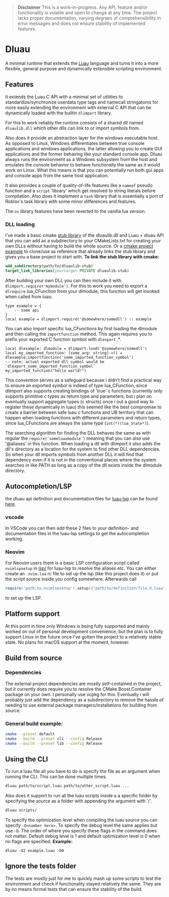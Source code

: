 > **Disclaimer** This is a work-in-progress.
Any API, feature and/or functionality is volatile and open to change at any time.
The project lacks proper documentation, varying degrees of comprehensibility in error messages
and does not ensure stability of implemented features.
# Dluau
A minimal runtime that extends the [Luau](https://github.com/luau-lang/luau) language and turns it into a more flexible, general purpose and dynamically extensible scripting environment.
## Features
It extends the Luau C API with a minimal set of utilities to standardize/synchronize userdata type tags
and namecall stringatoms for more easily extending the environment with external C API that can be dynamically loaded with the builtin `dlimport` library.

For this to work reliably the runtime consists of a shared dll named `dluaulib.dll` which other dlls can link to or import symbols from.

Also does it provide an abstraction layer for the windows executable host. As opposed to Linux, Windows differentiates between true console applications and windows applications,
the latter allowing you to create GUI applications and the former behaving like your standard console app. Dluau always runs the environment as a Windows subsystem from the host
and emulates the console behavior to behave functionally the same as it would work on Linux.
What this means is that you can potentially run both gui apps and console apps from the same host application.

It also provides a couple of quality-of-life features like a `nameof` pseudo function and a `script` 'library' which get resolved to string literals before compilation.
Also does it implement a `task` library that is essentially a port of Roblox's task library with some minor differences and features.

The `os` library features have been reverted to the vanilla lua version.
### DLL loading
I've made a basic cmake [stub library](https://github.com/jipgg/dluaulib-stub) of the dluaulib.dll and Luau + dluau API that you can add as a
subdirectory to your CMakeLists.txt for creating your own DLLs without having to build the whole source.
Or a [cmake project example](https://github.com/jipgg/dluau-dlmodule-example) to clone/use as reference that
already links the stub library and gives you a base project to start with.
**To link the stub library with cmake:**
```cmake
add_subdirectory(path/to/dluaulib-stub)
target_link_libraries(yourtarget PRIVATE dluaulib-stub)
```
After building your own DLL you can then include it with `dlimport.require('mymodule')`.
For this to work you need to export a `dlrequire` lua_CFunction from your dlmodule, this function will get invoked when called from luau.
```luau
type example = {
    -- some api
}
local example = dlimport.require('@somewhere/somedll') :: example
```
You can also import specific lua_CFunctions by first loading the dlmodule and then calling the `importfunction` method.
This again requires you to prefix your exported C function symbol with `dlexport_`*.
```luau
local dlexample: dlmodule = dlimport.load('@somewhere/somedll')
local my_imported_function: (some_arg: string)->() = dlexample:importfunction('some_imported_function_symbol')
-- note: actual exported dll symbol would be `dlexport_some_imported_function_symbol`
my_imported_function("hello world!")
```
This convention serves as a safeguard because i didn't find a practical way to ensure an exported symbol is indeed of type lua_CFunction,
since dlimport also supports creating bindings of 'true' c functions (currently only supports primitive c types as return type and parameters,
but i plan on eventually support aggregate types (c structs) once i out a good way to register these dynamically in luau) this seemed like the best compromise to create a barrier between
safe luau c functions and UB territory that can happen when loading functions with different parameters and return types,
since lua_CFunctions are always the same type (`int(*)(lua_State*)`).  

The searching algorithm for finding the DLL behaves the same as with regular the `require('someluaumodule')`
meaning that you can also use '@aliases' in this function.
When loading a dll with dlimport it also adds the dll's directory as a location for the system to find other DLL dependencies.
So when your dll imports symbols from another DLL it will find that dependency even if it is not in the conventional places where the system
searches in like PATH as long as a copy of the dll exists inside the dlmodule directory.
## Autocompletion/LSP
the dluau api definition and documentation files for [luau-lsp](https://github.com/JohnnyMorganz/luau-lsp) can be found [here](lsp/).
### vscode
In VSCode you can then add these 2 files to your definition- and documentation files in the luau-lsp settings to get the autocompletion working.
### Neovim
For Neovim users there is a basic LSP configuration script called `nvimlspsetup` in [lsp/](lsp/) for luau-lsp to resolve the aliases etc.
You can either create an `.nvim.lua` rc file to set up the lsp (like this project does it) or put the script source inside you config somewhere.
Afterwards call
```lua
require('path.to.nvimlspsetup').setup({"path/to/definition/file.d.luau"}, {"path/to/docs/file.json"})
```
to set up the LSP.
## Platform support
At this point in time only Windows is being fully supported and mainly worked on out of personal development convenience,
but the plan is to fully support Linux in the future once i've gotten the project to a relatively stable state.
No plans for macOS support at the moment, however.
## Build from source
### Dependencies
The external project dependencies are mostly self-contained in the project, but it currently does
require you to resolve the CMake Boost.Container package on your own. I personally use vcpkg for this.
Eventually i will probably just add the dependency as a subdirectory to remove the hassle of needing to use
external package managers/installations for building from source.
### General build example:
```sh
cmake --preset default
cmake --build --preset cli --config Release
cmake --build --preset lib --config Release
```
## Using the CLI
To run a luau file all you have to do is specify the file as an argument when running the CLI.
This can be done multiple times.
```sh
dluau path/to/script.luau path/to/other_script.luau ...
```
Also does it support to run all the luau scripts inside a a specific folder by specifying the source as a folder with appending the argument with '/'.
```sh
dluau scripts/
```
To specify the optimization level when compiling the luau source you can specify `-O<number here>`.
To specify the debug level the same applies but use `-D`.
The order of where you specify these flags in the command does not matter.
Default debug level is 1 and default optimization level is 0 when no flags are specified.
**Example:**
```
dluau -O2 example.luau -D0
```
## Ignore the tests folder
The tests are mostly just for me to quickly mash up some scripts to test the environment and check if functionality stayed relatively the same.
They are by no means formal tests that can ensure the stability of the build.
